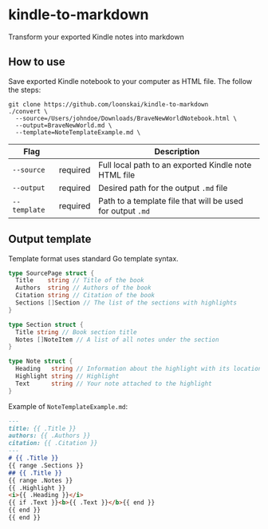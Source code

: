 # kindle-to-markdown
Transform your exported Kindle notes into markdown

## How to use
Save exported Kindle notebook to your computer as HTML file. The follow the steps: 
```
git clone https://github.com/loonskai/kindle-to-markdown
./convert \
  --source=/Users/johndoe/Downloads/BraveNewWorldNotebook.html \
  --output=BraveNewWorld.md \
  --template=NoteTemplateExample.md \
```

| Flag |  | Description |
|------|----------|-------------|
| `--source` | required | Full local path to an exported Kindle note HTML file |
| `--output` | required | Desired path for the output `.md` file |
| `--template` | required | Path to a template file that will be used for output `.md` |

## Output template
Template format uses standard Go template syntax.  

```go
type SourcePage struct {
  Title    string // Title of the book
  Authors  string // Authors of the book
  Citation string // Citation of the book
  Sections []Section // The list of the sections with highlights
}

type Section struct {
  Title string // Book section title
  Notes []NoteItem // A list of all notes under the section
}

type Note struct {
  Heading   string // Information about the highlight with its location
  Highlight string // Highlight
  Text      string // Your note attached to the highlight 
}
```

Example of `NoteTemplateExample.md`:
```md
---
title: {{ .Title }}
authors: {{ .Authors }}
citation: {{ .Citation }}
---
# {{ .Title }}
{{ range .Sections }}
## {{ .Title }}
{{ range .Notes }}
{{ .Highlight }}
<i>{{ .Heading }}</i>
{{ if .Text }}<b>{{ .Text }}</b>{{ end }}
{{ end }}
{{ end }}
```

